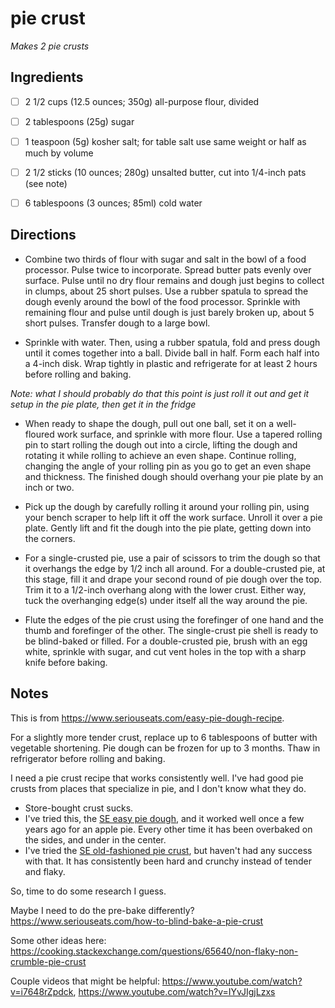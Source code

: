 # pie crust

_Makes 2 pie crusts_

## Ingredients

* [ ] 2 1/2 cups (12.5 ounces; 350g) all-purpose flour, divided
* [ ] 2 tablespoons (25g) sugar
* [ ] 1 teaspoon (5g) kosher salt; for table salt use same weight or half as much by volume
* [ ] 2 1/2 sticks (10 ounces; 280g) unsalted butter, cut into 1/4-inch pats (see note)
* [ ] 6 tablespoons (3 ounces; 85ml) cold water


## Directions

* Combine two thirds of flour with sugar and salt in the bowl of a food processor. Pulse twice to incorporate. Spread butter pats evenly over surface. Pulse until no dry flour remains and dough just begins to collect in clumps, about 25 short pulses. Use a rubber spatula to spread the dough evenly around the bowl of the food processor. Sprinkle with remaining flour and pulse until dough is just barely broken up, about 5 short pulses. Transfer dough to a large bowl. 

* Sprinkle with water. Then, using a rubber spatula, fold and press dough until it comes together into a ball. Divide ball in half. Form each half into a 4-inch disk. Wrap tightly in plastic and refrigerate for at least 2 hours before rolling and baking. 

_Note: what I should probably do that this point is just roll it out and get it setup in the pie plate, then get it in the fridge_

* When ready to shape the dough, pull out one ball, set it on a well-floured work surface, and sprinkle with more flour. Use a tapered rolling pin to start rolling the dough out into a circle, lifting the dough and rotating it while rolling to achieve an even shape. Continue rolling, changing the angle of your rolling pin as you go to get an even shape and thickness. The finished dough should overhang your pie plate by an inch or two. 

* Pick up the dough by carefully rolling it around your rolling pin, using your bench scraper to help lift it off the work surface. Unroll it over a pie plate. Gently lift and fit the dough into the pie plate, getting down into the corners. 

* For a single-crusted pie, use a pair of scissors to trim the dough so that it overhangs the edge by 1/2 inch all around. For a double-crusted pie, at this stage, fill it and drape your second round of pie dough over the top. Trim it to a 1/2-inch overhang along with the lower crust. Either way, tuck the overhanging edge(s) under itself all the way around the pie. 

* Flute the edges of the pie crust using the forefinger of one hand and the thumb and forefinger of the other. The single-crust pie shell is ready to be blind-baked or filled. For a double-crusted pie, brush with an egg white, sprinkle with sugar, and cut vent holes in the top with a sharp knife before baking. 


## Notes

This is from https://www.seriouseats.com/easy-pie-dough-recipe.

For a slightly more tender crust, replace up to 6 tablespoons of butter with vegetable shortening. Pie dough can be frozen for up to 3 months. Thaw in refrigerator before rolling and baking.

I need a pie crust recipe that works consistently well. I've had good pie crusts from places that specialize in pie, and I don't know what they do.

* Store-bought crust sucks.
* I've tried this, the [SE easy pie dough](https://www.seriouseats.com/easy-pie-dough-recipe), and it worked well once a few years ago for an apple pie. Every other time it has been overbaked on the sides, and under in the center.
* I've tried the [SE old-fashioned pie crust](https://www.seriouseats.com/recipes/2016/06/old-fashioned-flaky-pie-dough-recipe.html), but haven't had any success with that. It has consistently been hard and crunchy instead of tender and flaky.

So, time to do some research I guess.

Maybe I need to do the pre-bake differently? https://www.seriouseats.com/how-to-blind-bake-a-pie-crust

Some other ideas here: https://cooking.stackexchange.com/questions/65640/non-flaky-non-crumble-pie-crust

Couple videos that might be helpful: https://www.youtube.com/watch?v=i7648rZpdck, https://www.youtube.com/watch?v=IYvJIgjLzxs
